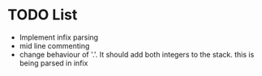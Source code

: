 # TODO List #
* Implement infix parsing
* mid line commenting
* change behaviour of '.'. It should add both integers to the stack. this is being parsed in infix